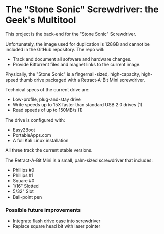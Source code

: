 # The "Stone Sonic" Screwdriver: the Geek's Multitool
This project is the back-end for the "Stone Sonic" Screwdriver.

Unfortunately, the image used for duplication is 128GB and cannot be included in the GitHub repository.  The repo will:
* Track and document all software and hardware changes.
* Provide Bittorrent files and magnet links to the current image.

Physically, the "Stone Sonic" is a fingernail-sized, high-capacity, high-speed thumb drive packaged with a Retract-A-Bit Mini screwdriver.

Technical specs of the current drive are:
* Low-profile, plug-and-stay drive
* Write speeds up to 15X faster than standard USB 2.0 drives (1)
* Read speeds of up to 150MB/s (1)

The drive is configured with:
* Easy2Boot
* PortableApps.com
* A full Kali Linux installation

All three track the current stable versions.

The Retract-A-Bit Mini is a small, palm-sized screwdriver that includes:
* Phillips #0
* Phillips #1
* Square #0
* 1/16" Slotted
* 5/32" Slot
* Ball-point pen

### Possible future improvements
* Integrate flash drive case into screwdriver
* Replace square head bit with laser pointer
